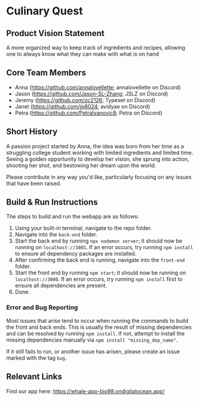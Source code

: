 # Culinary Quest

## Product Vision Statement
A more organized way to keep track of ingredients and recipes, allowing one to always know what they can make with what is on hand

## Core Team Members
- Anna (https://github.com/annalovellette; annalovellette on Discord)
- Jason (https://github.com/Jason-SL-Zhang; JSLZ on Discord)
- Jeremy (https://github.com/zc2126; Typeset on Discord)
- Janet (https://github.com/jp6024; avidyae on Discord)
- Petra (https://github.com/PetraIvanovic8; Petra on Discord)

## Short History
A passion project started by Anna, the idea was born from her time as a struggling college student working with limited ingredients and limited time. Seeing a golden opportunity to develop her vision, she sprung into action, shooting her shot, and bestowing her dream upon the world.

Please contribute in any way you'd like, particularly focusing on any issues that have been raised.

## Build & Run Instructions
The steps to build and run the webapp are as follows:

1. Using your built-in terminal, navigate to the repo folder.
2. Navigate into the ```back-end``` folder.
3. Start the back end by running ```npx nodemon server```; it should now be running on ```localhost://3001```. If an error occurs, try running ```npm install``` to ensure all dependency packages are installed.
4. After confirming the back end is running, navigate into the ```front-end``` folder.
5. Start the front end by running ```npm start```; it should now be running on ```localhost://3000```. If an error occurs, try running ```npm install``` first to ensure all dependencies are present.
6. Done.

### Error and Bug Reporting
Most issues that arise tend to occur when running the commands to build the front and back ends. This is usually the result of missing dependencies and can be resolved by running ```npm install```. If not, attempt to install the missing dependencies manually via ```npm install "missing_dep_name"```.

If it still fails to run, or another issue has arisen, please create an issue marked with the tag ```bug```.

## Relevant Links
Find our app here: <https://whale-app-bio98.ondigitalocean.app/>
